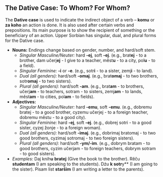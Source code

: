 ## The Dative Case: To Whom? For Whom?

The **Dative case** is used to indicate the indirect object of a verb – **komu** or **za koho** an action is done. It is also used after certain verbs and prepositions. Its main purpose is to show the recipient of something or the beneficiary of an action. Upper Sorbian has singular, dual, and plural forms for the Dative case.

* **Nouns:** Endings change based on gender, number, and hard/soft stem.
    * *Singular Masculine/Neuter:* hard **-ej**, soft **-ej**. (e.g., brat**ej** - to a brother, dam učerj**ej** - I give to a teacher, měst**u** - to a city, pol**u** - to a field).
    * *Singular Feminine:* **-i** or **-e**. (e.g., sotr**i** - to a sister, zemj**i** - to land).
    * *Dual (all genders):* hard/soft **-omaj**. (e.g., brat**omaj** - to two brothers, sotr**omaj** - to two sisters).
    * *Plural (all genders):* hard/soft **-am**. (e.g., brat**am** - to brothers, učerj**am** - to teachers, sotram - to sisters, zemj**am** - to lands, měst**am** - to cities, pol**am** - to fields).
* **Adjectives:**
    * *Singular Masculine/Neuter:* hard **-emu**, soft **-emu**. (e.g., dobremu bratej - to a good brother, cyzemu učerjej - to a foreign teacher, dobremu městu - to a good city).
    * *Singular Feminine:* hard **-ej**, soft **-ej**. (e.g., dobrej sotri - to a good sister, cyzej žonje - to a foreign woman).
    * *Dual (all genders):* hard/soft **-imaj**. (e.g., dobrimaj bratomaj - to two good brothers, cyzimaj sotromaj - to two foreign sisters).
    * *Plural (all genders):* hard/soft **-ym/-im**. (e.g., dobrym bratam - to good brothers, cyzim učerjam - to foreign teachers, dobrym sotram - to good sisters).
* *Examples:* Daj knih**u** **bratej** (Give the book to the brother). Rěču **studentam** (I am speaking to the students). Dźu **k sоtr**y** (I am going to the sister). Pisam list **staršim** (I am writing a letter to the parents).